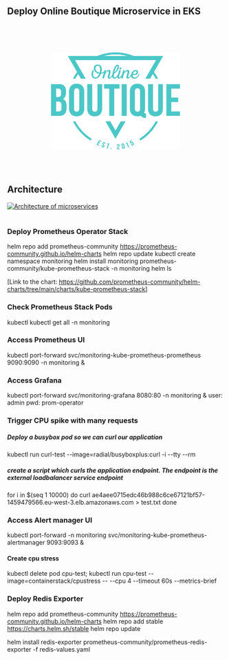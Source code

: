 ## Deploy Online Boutique Microservice in EKS
<br>
<br>
<br>

<p align="center">
<img src="./img/Hipster_HeroLogoCyan.svg" width="300" alt="Online Boutique" />
</p>

<br>
<br>


## Architecture


[![Architecture of
microservices](./img/architecture-diagram.png)](./img/architecture-diagram.png)
<br>
<br>


### Deploy Prometheus Operator Stack
helm repo add prometheus-community https://prometheus-community.github.io/helm-charts
helm repo update
kubectl create namespace monitoring
helm install monitoring prometheus-community/kube-prometheus-stack -n monitoring
helm ls

[Link to the chart: https://github.com/prometheus-community/helm-charts/tree/main/charts/kube-prometheus-stack]


### Check Prometheus Stack Pods
kubectl 
kubectl get all -n monitoring

### Access Prometheus UI
kubectl port-forward svc/monitoring-kube-prometheus-prometheus 9090:9090 -n monitoring &

### Access Grafana
kubectl port-forward svc/monitoring-grafana 8080:80 -n monitoring &
user: admin
pwd: prom-operator

### Trigger CPU spike with many requests

##### Deploy a busybox pod so we can curl our application 
kubectl run curl-test --image=radial/busyboxplus:curl -i --tty --rm

##### create a script which curls the application endpoint. The endpoint is the external loadbalancer service endpoint
for i in $(seq 1 10000)
do
  curl ae4aee0715edc46b988c6ce67121bf57-1459479566.eu-west-3.elb.amazonaws.com > test.txt
done


### Access Alert manager UI
kubectl port-forward -n monitoring svc/monitoring-kube-prometheus-alertmanager 9093:9093 &

#### Create cpu stress
kubectl delete pod cpu-test; kubectl run cpu-test --image=containerstack/cpustress -- --cpu 4 --timeout 60s --metrics-brief


### Deploy Redis Exporter
helm repo add prometheus-community https://prometheus-community.github.io/helm-charts
helm repo add stable https://charts.helm.sh/stable
helm repo update

helm install redis-exporter prometheus-community/prometheus-redis-exporter -f redis-values.yaml
